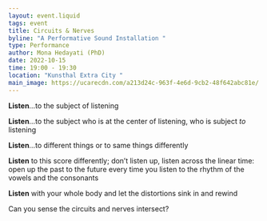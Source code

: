 ```yaml
---
layout: event.liquid
tags: event
title: Circuits & Nerves
byline: "A Performative Sound Installation "
type: Performance
author: Mona Hedayati (PhD)
date: 2022-10-15
time: 19:00 - 19:30
location: "Kunsthal Extra City "
main_image: https://ucarecdn.com/a213d24c-963f-4e6d-9cb2-48f642abc81e/
---
```

**Listen**…to the subject of listening

**Listen**…to the subject who is at the center of listening, who is subject *to* listening

**Listen**…to different things or to same things differently 

**Listen** to this score differently; don’t listen up, listen across the linear time: open up the past to the future every time you listen to the rhythm of the vowels and the consonants

**Listen** with your whole body and let the distortions sink in and rewind 

Can you sense the circuits and nerves intersect?
